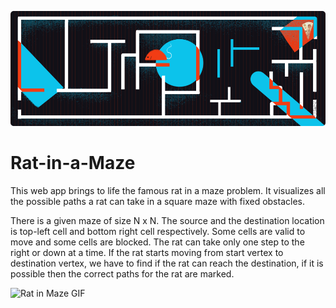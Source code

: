 ![Rat in Maze Graphic](https://github.com/rachita19082/Rat-in-a-Maze/blob/main/public/ratinmaze.png)
# Rat-in-a-Maze

This web app brings to life the famous rat in a maze problem. It visualizes all the possible paths a rat can take in a square maze with fixed obstacles. 

There is a given maze of size N x N. The source and the destination location is top-left cell and bottom right cell respectively. Some cells are valid to move and some cells are blocked. The rat can take only one step to the right or down at a time. If the rat starts moving from start vertex to destination vertex, we have to find if the rat can reach the destination, if it is possible then the correct paths for the rat are marked.

![Rat in Maze GIF](https://github.com/rachita19082/Rat-in-a-Maze/blob/main/public/Rat%20in%20Maze%20gif.gif)

